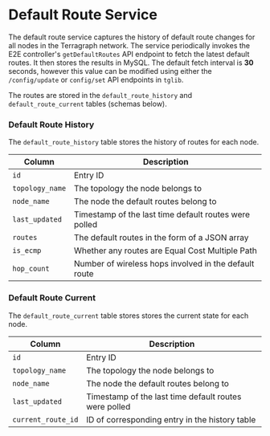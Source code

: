 # Default Route Service

The default route service captures the history of default route changes for all
nodes in the Terragraph network. The service periodically invokes the E2E
controller's `getDefaultRoutes` API endpoint to fetch the latest default routes.
It then stores the results in MySQL. The default fetch interval is **30**
seconds, however this value can be modified using either the `/config/update` or
`config/set` API endpoints in `tglib`.

The routes are stored in the `default_route_history` and `default_route_current`
tables (schemas below).

### Default Route History
The `default_route_history` table stores the history of routes for each node.

| Column          | Description                                           |
|-----------------|-------------------------------------------------------|
| `id`            | Entry ID                                              |
| `topology_name` | The topology the node belongs to                      |
| `node_name`     | The node the default routes belong to                 |
| `last_updated`  | Timestamp of the last time default routes were polled |
| `routes`        | The default routes in the form of a JSON array        |
| `is_ecmp`       | Whether any routes are Equal Cost Multiple Path       |
| `hop_count`     | Number of wireless hops involved in the default route |


### Default Route Current
The `default_route_current` table stores stores the current state for each node.

| Column             | Description                                            |
|--------------------|--------------------------------------------------------|
| `id`               | Entry ID                                               |
| `topology_name`    | The topology the node belongs to                       |
| `node_name`        | The node the default routes belong to                  |
| `last_updated`     | Timestamp of the last time default routes were polled  |
| `current_route_id` | ID of corresponding entry in the history table         |
